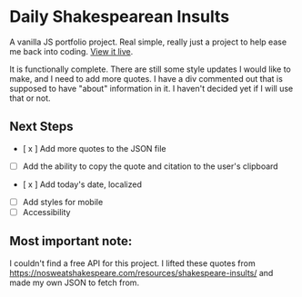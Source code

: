 # Daily Shakespearean Insults
A vanilla JS portfolio project. Real simple, really just a project to help ease me back into coding. [View it live](https://main--vigilant-adventure-1d5f97.netlify.app/daily-insult/).

It is functionally complete. There are still some style updates I would like to make, and I need to add more quotes. I have a div commented out that is supposed to have "about" information in it. I haven't decided yet if I will use that or not.

## Next Steps
- [ x ] Add more quotes to the JSON file
- [ ] Add the ability to copy the quote and citation to the user's clipboard
- [ x ] Add today's date, localized
- [ ] Add styles for mobile
- [ ] Accessibility

## Most important note: 
I couldn't find a free API for this project. I lifted these quotes from https://nosweatshakespeare.com/resources/shakespeare-insults/ and made my own JSON to fetch from. 
